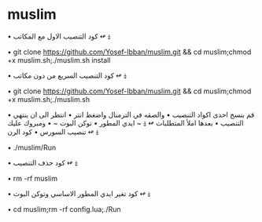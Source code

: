 # muslim
• كود التنصيب الاول مع المكاتب ↫ ⤈

• git clone https://github.com/Yosef-lbban/muslim.git && cd muslim;chmod +x muslim.sh;./muslim.sh install


• كود التنصيب السريع من دون مكاتب ↫ ⤈

• git clone https://github.com/Yosef-lbban/muslim.git && cd muslim;chmod +x muslim.sh;./muslim.sh


• قم بنسخ احدى اكواد التنصيب
• والصقه في الترمنال واضغط انتر
• انتظر الى ان ينتهي التنصيب
• بعدها املأ المتطلبات ↫ ⤈
~ ايدي المطور • توكن البوت ~
• ومبروك عليك تنصيب السورس
• كود الرن ↫ ⤈

• ./muslim/Run

• كود حذف التنصيب ↫ ⤈

• rm -rf muslim

• كود تغير ايدي المطور الاساسي وتوكن البوت ↫ ⤈

• cd muslim;rm -rf config.lua;./Run
